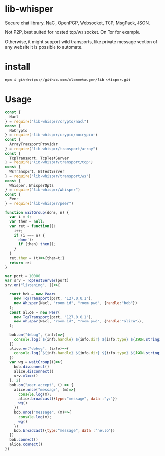 # lib-whisper

Secure chat library. NaCl, OpenPGP, Websocket, TCP, MsgPack, JSON.

Not P2P, best suited for hosted tcp/ws socket. On Tor for example.

Otherwise, it might support wild transports,
like private message section of any website it is possible to automate.

# install

`npm i git+https://github.com/clementauger/lib-whisper.git`

# Usage

```js
const {
  Nacl
} = require("lib-whisper/crypto/nacl")
const {
  NoCrypto
} = require("lib-whisper/crypto/nocrypto")
const {
  ArrayTransportProvider
} = require("lib-whisper/transport/array")
const {
  TcpTransport, TcpTestServer
} = require("lib-whisper/transport/tcp")
const {
  WsTransport, WsTestServer
} = require("lib-whisper/transport/ws")
const {
  Whisper, WhisperOpts
} = require("lib-whisper/whisper")
const {
  Peer
} = require("lib-whisper/peer")

function waitGroup(done, n) {
  var i = 0;
  var then = null;
  var ret = function(){
    i++;
    if (i === n) {
      done();
      if (then) then();
    }
  }
  ret.then = (t)=>{then=t;}
  return ret
}

var port = 10000
var srv = TcpTestServer(port)
srv.on("listening", ()=>{

  const bob = new Peer(
    new TcpTransport(port, "127.0.0.1"),
    new Whisper(Nacl, "room id", "room pwd", {handle:"bob"}),
  );
  const alice = new Peer(
    new TcpTransport(port, "127.0.0.1"),
    new Whisper(Nacl, "room id", "room pwd", {handle:"alice"}),
  );

  bob.on("debug", (info)=>{
    console.log(`${info.handle} ${info.dir} ${info.type} ${JSON.stringify(info.data)}`)
  })
  alice.on("debug", (info)=>{
    console.log(`${info.handle} ${info.dir} ${info.type} ${JSON.stringify(info.data)}`)
  })
  var wg = waitGroup(()=>{
    bob.disconnect()
    alice.disconnect()
    srv.close()
  }, 2)
  bob.on("peer.accept", () => {
    alice.once("message", (m)=>{
      console.log(m);
      alice.broadcast({type:"message", data :"yo"})
      wg()
    })
    bob.once("message", (m)=>{
      console.log(m);
      wg()
    })
    bob.broadcast({type:"message", data :"hello"})
  })
  bob.connect()
  alice.connect()
})
```
